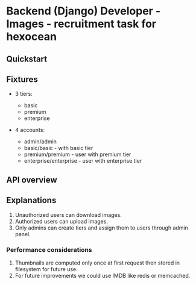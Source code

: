 # Backend (Django) Developer - Images - recruitment task for hexocean

## Quickstart



## Fixtures

- 3 tiers:
  - basic
  - premium
  - enterprise


- 4 accounts:
  - admin/admin
  - basic/basic - with basic tier
  - premium/premium - user with premium tier
  - enterprise/enterprise - user with enterprise tier


## API overview




## Explanations

1. Unauthorized users can download images.
2. Authorized users can upload images.
3. Only admins can create tiers and assign them to users through admin panel.


### Performance considerations

1. Thumbnails are computed only once at first request then stored in filesystem for future use.
2. For future improvements we could use IMDB like redis or memcached.
